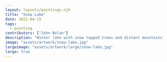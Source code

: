 ```yaml
---
layout: layouts/paintings.njk
title: "Snow Lake"
date: 2021-04-15
tags: 
  - painting
contributors: ["John Nolan"]
description: "Winter lake with snow topped trees and distant mountains."
image: "assets/artwork/snow-lake.jpg"
largeimage: "assets/artwork/large/snow-lake.jpg"
large: true
---
```

